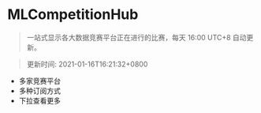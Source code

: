 # MLCompetitionHub

> 一站式显示各大数据竞赛平台正在进行的比赛，每天 16:00 UTC+8 自动更新。
  
> 更新时间: 2021-01-16T16:21:32+0800 

* 多家竞赛平台
* 多种订阅方式
* 下拉查看更多